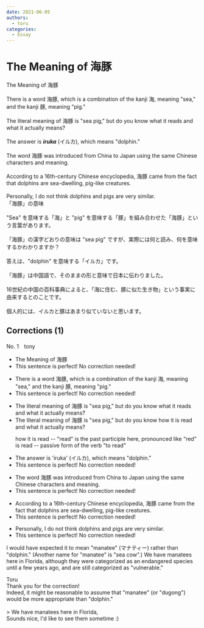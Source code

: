 ```yaml
---
date: 2021-06-05
authors:
  - toru
categories:
  - Essay
---
```


<h1 id="subject_show">The Meaning of 海豚</h1>
<div class="date" hidden>Jun 5, 2021 21:59</div>
<div id="post"><div id="body_show_ori">
The Meaning of 海豚<br/><br/>There is a word 海豚, which is a combination of the kanji 海, meaning "sea," and the kanji 豚, meaning "pig."<br/><br/>The literal meaning of 海豚 is "sea pig," but do you know what it reads and what it actually means?<br/><br/>The answer is <strong><em>iruka</em></strong> (イルカ), which means "dolphin."<br/><br/>The word 海豚 was introduced from China to Japan using the same Chinese characters and meaning.<br/><br/>According to a 16th-century Chinese encyclopedia, 海豚 came from the fact that dolphins are sea-dwelling, pig-like creatures.<br/><br/>Personally, I do not think dolphins and pigs are very similar.
</div></div>

<!-- more -->

<div id="post_ja"><div id="body_show_mo">
「海豚」の意味<br/><br/>"Sea" を意味する「海」と "pig" を意味する「豚」を組み合わせた「海豚」という言葉があります。<br/><br/>「海豚」の漢字どおりの意味は "sea pig" ですが、実際には何と読み、何を意味するかわかりますか？<br/><br/>答えは、"dolphin" を意味する「イルカ」です。<br/><br/>「海豚」は中国語で、そのままの形と意味で日本に伝わりました。<br/><br/>16世紀の中国の百科事典によると、「海に住む、豚に似た生き物」という事実に由来するとのことです。<br/><br/>個人的には、イルカと豚はあまり似ていないと思います。
</div></div>

## Corrections (1)
<div id="block"><div class="first_name"> No. 1　<span class="just_name">tony</span></div><div id="block2">
<ul class="correction_field">
<li class="incorrect">The Meaning of 海豚</li>
<li class="corrected perfect">This sentence is perfect! No correction needed!</li>
</ul>
<ul class="correction_field">
<li class="incorrect">There is a word 海豚, which is a combination of the kanji 海, meaning "sea," and the kanji 豚, meaning "pig."</li>
<li class="corrected perfect">This sentence is perfect! No correction needed!</li>
</ul>
<ul class="correction_field">
<li class="incorrect">The literal meaning of 海豚 is "sea pig," but do you know what it reads and what it actually means?</li>
<li class="corrected correct">
The literal meaning of 海豚 is "sea pig," but do you know <span class="f_red">how it is read</span> and what it actually means?
<p class="correction_comment">how it is read -- "read" is the past participle here, pronounced like "red"<br/>is read -- passive form of the verb "to read"</p>
</li>
</ul>
<ul class="correction_field">
<li class="incorrect">The answer is 'iruka' (イルカ), which means "dolphin."</li>
<li class="corrected perfect">This sentence is perfect! No correction needed!</li>
</ul>
<ul class="correction_field">
<li class="incorrect">The word 海豚 was introduced from China to Japan using the same Chinese characters and meaning.</li>
<li class="corrected perfect">This sentence is perfect! No correction needed!</li>
</ul>
<ul class="correction_field">
<li class="incorrect">According to a 16th-century Chinese encyclopedia, 海豚 came from the fact that dolphins are sea-dwelling, pig-like creatures.</li>
<li class="corrected perfect">This sentence is perfect! No correction needed!</li>
</ul>
<ul class="correction_field">
<li class="incorrect">Personally, I do not think dolphins and pigs are very similar.</li>
<li class="corrected perfect">This sentence is perfect! No correction needed!</li>
</ul>
<p class="comment_small">
 I would have expected it to mean "manatee" (マナティー) rather than "dolphin." (Another name for "manatee" is "sea cow".) We have manatees here in Florida, although they were categorized as an endangered species until a few years ago, and are still categorized as "vulnerable."
</p>

</div><div class="name"><span class="just_name">Toru</span><br>
Thank you for the correction!<br/>Indeed, it might be reasonable to assume that "manatee" (or "dugong") would be more appropriate than "dolphin."<br/><br/>&gt; We have manatees here in Florida, <br/>Sounds nice, I'd like to see them sometime :)
</div>
</div>
